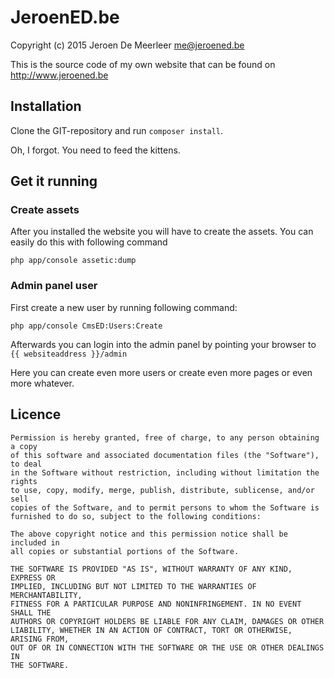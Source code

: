 # JeroenED.be
Copyright (c) 2015 Jeroen De Meerleer <me@jeroened.be>

This is the source code of my own website that can be found on http://www.jeroened.be 

## Installation

Clone the GIT-repository and run `composer install`.

Oh, I forgot. You need to feed the kittens.

## Get it running

### Create assets

After you installed the website you will have to create the assets. You can easily do this with following command
    
    php app/console assetic:dump

### Admin panel user

First create a new user by running following command:

    php app/console CmsED:Users:Create

Afterwards you can login into the admin panel by pointing your browser to `{{ websiteaddress }}/admin`

Here you can create even more users or create even more pages or even more whatever.

## Licence

    Permission is hereby granted, free of charge, to any person obtaining a copy
    of this software and associated documentation files (the "Software"), to deal
    in the Software without restriction, including without limitation the rights
    to use, copy, modify, merge, publish, distribute, sublicense, and/or sell
    copies of the Software, and to permit persons to whom the Software is
    furnished to do so, subject to the following conditions:

    The above copyright notice and this permission notice shall be included in
    all copies or substantial portions of the Software.

    THE SOFTWARE IS PROVIDED "AS IS", WITHOUT WARRANTY OF ANY KIND, EXPRESS OR
    IMPLIED, INCLUDING BUT NOT LIMITED TO THE WARRANTIES OF MERCHANTABILITY,
    FITNESS FOR A PARTICULAR PURPOSE AND NONINFRINGEMENT. IN NO EVENT SHALL THE
    AUTHORS OR COPYRIGHT HOLDERS BE LIABLE FOR ANY CLAIM, DAMAGES OR OTHER
    LIABILITY, WHETHER IN AN ACTION OF CONTRACT, TORT OR OTHERWISE, ARISING FROM,
    OUT OF OR IN CONNECTION WITH THE SOFTWARE OR THE USE OR OTHER DEALINGS IN
    THE SOFTWARE.